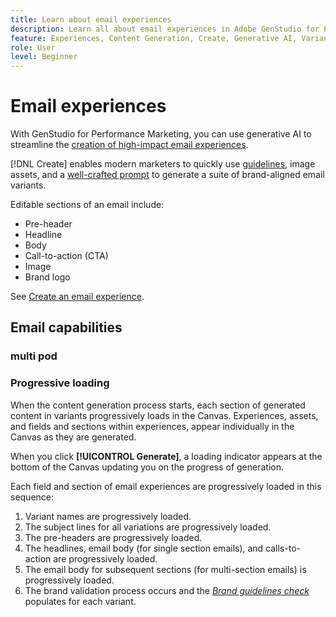 ```yaml
---
title: Learn about email experiences
description: Learn all about email experiences in Adobe GenStudio for Performance Marketing.
feature: Experiences, Content Generation, Create, Generative AI, Variant Generation
role: User
level: Beginner
---
```


# Email experiences

With GenStudio for Performance Marketing, you can use generative AI to streamline the [creation of high-impact email experiences](/help/tutorials/create-email-experience.md).

[!DNL Create] enables modern marketers to quickly use [guidelines](/help/user-guide/guidelines/overview.md), image assets, and a [well-crafted prompt](/help/user-guide/effective-prompts.md) to generate a suite of brand-aligned email variants.

Editable sections of an email include:

* Pre-header
* Headline
* Body
* Call-to-action (CTA)
* Image
* Brand logo

See [Create an email experience](/help/tutorials/create-email-experience.md).

## Email capabilities

### multi pod

### Progressive loading

When the content generation process starts, each section of generated content in variants progressively loads in the Canvas. Experiences, assets, and fields and sections within experiences, appear individually in the Canvas as they are generated.

When you click **[!UICONTROL Generate]**, a loading indicator appears at the bottom of the Canvas updating you on the progress of generation.

Each field and section of email experiences are progressively loaded in this sequence:

1. Variant names are progressively loaded.
1. The subject lines for all variations are progressively loaded.
1. The pre-headers are progressively loaded.
1. The headlines, email body (for single section emails), and calls-to-action are progressively loaded.
1. The email body for subsequent sections (for multi-section emails) is progressively loaded.
1. The brand validation process occurs and the [_Brand guidelines check_](/help/user-guide/guidelines/brand-validation.md#brand-guidelines-check) populates for each variant.

